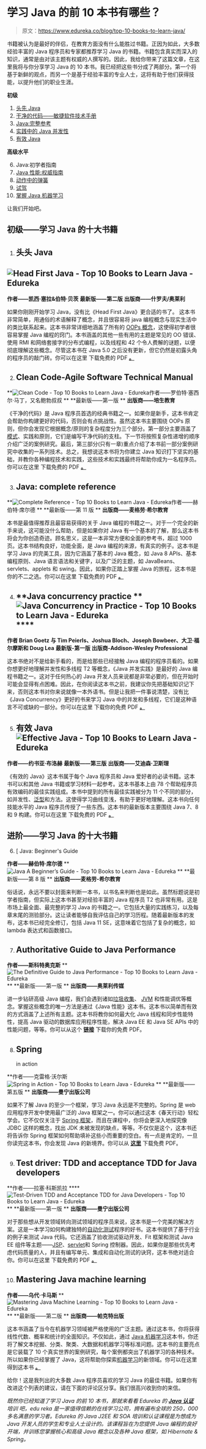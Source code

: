 # 学习 Java 的前 10 本书有哪些？

> 原文：<https://www.edureka.co/blog/top-10-books-to-learn-java/>

书籍被认为是最好的伴侣，在教育方面没有什么能胜过书籍。正因为如此，大多数经验丰富的 Java 程序员和专家都推荐学习 Java 的书籍。书籍包含真实而深入的知识，通常是由对该主题有权威的人撰写的。因此，我给你带来了这篇文章，在这里我将与你分享学习 Java 的 10 本书。我已经把这些书分成了两部分。第一个将基于新鲜的观点，而另一个是基于经验丰富的专业人士，这将有助于他们获得技能，以提升他们的职业生涯。

**初级**

1.  [头先 Java](#headfirst)
2.  [干净的代码——敏捷软件技术手册](#cleancode)
3.  [Java:完整参考](#completereference)
4.  [实践中的 Java 并发性](#concurrency)
5.  [有效 Java](#effectivejava)

**高级水平**

6.  Java:初学者指南
7.  [Java 性能:权威指南](#javaperformance)
8.  [动作中的弹簧](#springinaction)
9.  [试驾](#testdriven)
10.  [掌握 Java 机器学习](#javaML)

让我们开始吧。

## **初级——学习 Java 的十大书籍**

1.  ## **头头 Java**

## **![Head First Java - Top 10 Books to Learn Java - Edureka](img/1bbd1fcde06a5df26fe951f627aeb7f5.png)**

**作者——凯西·塞拉&伯特·贝茨** **最新版——第二版** **出版商——什罗夫/奥莱利**

如果你刚刚开始学习 Java，没有比《Head First Java》更合适的书了。 这本书非常简单，用通俗的术语解释了概念，并且很容易将 java 编程概念与现实生活中的类比联系起来。这本书非常详细地涵盖了所有的 [OOPs 概念](https://www.edureka.co/blog/object-oriented-programming/)，这使得初学者很容易掌握 Java 编程的窍门。本书涵盖的其他一些有用的主题是常见的 OO 错误、使用 RMI 和网络套接字的分布式编程，以及线程和 42 个令人费解的谜题，以便彻底理解这些概念。尽管这本书在 Java 5.0 之后没有更新，但它仍然是初露头角的程序员的敲门砖。你可以在这里 下载免费的 PDF [**。**](http://ikucukkoc.baun.edu.tr/lectures/EMM3115/Head_First_Java.pdf)

2.  ## **Clean Code-Agile Software Technical Manual**

**![Clean Code - Top 10 Books to Learn Java - Edureka](img/72eaba7b33114511fd30f7d05043ef3d.png)作者——罗伯特·塞西尔·马丁，又名鲍勃叔叔 ** **最新版——第一版 ** **出版商——培生教育**

《干净的代码》是 Java 程序员首选的经典书籍之一。如果你是新手，这本书肯定会帮助你构建更好的代码，否则会有点挑战性。虽然这本书主要围绕 OOPs 原则，但你会发现它根据概念/原则的复杂程度分为三个部分。第一部分主要涵盖了[模式](https://www.edureka.co/blog/java-design-patterns/)、实践和原则，它们是编写干净代码的支柱。下一节将按照复杂性递增的顺序介绍广泛的案例研究。最后，第三部分(只有一章)重点介绍了本书前一部分案例研究中收集的一系列技术。总之，我想说这本书将为你建立 Java 知识打下坚实的基础，并教你各种编程技术和实践，这些技术和实践最终将帮助你成为一名程序员。你可以在这里 下载免费的 PDF [**。**](https://www.investigatii.md/uploads/resurse/Clean_Code.pdf)

3.  ## **Java: complete reference**

**![Complete Reference - Top 10 Books to Learn Java - Edureka](img/828c990d80ea55a64a6dbc8a9435de14.png)作者——赫伯特·席尔德 ** **最新版——第 11 版 ** **出版商——麦格劳·希尔教育**

本书是最值得推荐且最容易获得的关于 Java 编程的书籍之一。对于一个完全的新手来说，这可能没什么帮助，但是如果你对 Java 有一个基本的了解，那么这本书将会为你创造奇迹。顾名思义，这是一本非常方便和全面的参考书，超过 1000 页。这本书结构良好，功能全面，是 Java 编程的来源，有真实的例子。这本书是学习 Java 的完美工具，因为它涵盖了基本的 Java 概念，如 Java 8 APIs、基本编程原则、Java 语言语法和关键字，以及广泛的主题，如 JavaBeans、servlets、applets 和 swing。因此，如果你正踏上掌握 Java 的旅程，这本书是你的不二之选。你可以在这里 下载免费的 PDF [**。**](https://drive.google.com/open?id=10resjUz85stq10DuA-64UZmqGLGB_P_z)

4.  ## **Java concurrency practice **![Java Concurrency in Practice - Top 10 Books to Learn Java - Edureka](img/3c28a4fa26f5923a7cca23d70f74d793.png) **** 

**作者 Brian Goetz 与 Tim Peierls、Joshua Bloch、Joseph Bowbeer、大卫·福尔摩斯和 Doug Lea** **最新版-第一版** **出版商-Addison-Wesley Professional**

这本书绝对不是给新手看的，而是给那些已经接触 Java 编程的程序员看的。如果你想更好地理解并发性和多线程 T2 等概念，《Java 并发实践》是最好的 Java 编程书籍之一。这对于任何热心的 Java 开发人员来说都是非常必要的，但在开始时可能会显得有点困难。因此，在你阅读这本书之前，我建议你先把基础知识记下来，否则这本书对你来说就像一本外语书。但是让我把一件事说清楚，没有比《Java Concurrency》更好的书来学习 Java 中的并发和多线程，它们是这种语言不可或缺的一部分。你可以在这里 下载你的免费 PDF [**。**](https://pdfs.semanticscholar.org/3650/4bc31d3b2c5c00e5bfee28ffc5d403cc8edd.pdf)

5.  ## **有效 Java ![Effective Java - Top 10 Books to Learn Java - Edureka](img/d3e75515ea3a90006a3730e4a5d349cc.png)** 

**作者——约书亚·布洛赫** **最新版——第三版** **出版商——艾迪森·卫斯理**

《有效的 Java》这本书属于每个 Java 程序员和 Java 爱好者的必读书籍。这本书可以和其他 Java 书籍或学习材料一起参考。这本书基本上由 78 个帮助程序员有效编码的最佳实践组成。本书中提到的所有最佳实践被分为 11 个不同的部分，如并发性、[泛型](https://www.edureka.co/blog/generics-in-java/)和方法。这使得学习曲线变浅，有助于更好地理解。这本书向任何技能水平的 Java 程序员传授了一些东西。这本书的最新版本主要围绕 Java 7、8 和 9 构建。你可以在这里 下载免费的 PDF [**。**](https://github.com/muhdkhokhar/test/blob/master/Joshua%20Bloch%20-%20Effective%20Java%20(3rd)%20-%202018.pdf)

## **进阶——学习 Java 的十大书籍**

6.  [ Java: Beginner's Guide

**作者——赫伯特·席尔德** **![Java A Beginner’s Guide - Top 10 Books to Learn Java - Edureka](img/1567f26a4410846fb209a5619a62a2d8.png) ** **最新版——第 8 版 ** **出版商——麦格劳-希尔教育**

俗话说，永远不要以封面来判断一本书，以书名来判断也是如此。虽然标题说是初学者指南，但实际上这本书甚至对经验丰富的 Java 程序员 T2 也非常有用。这是市场上最全面、最完整的学习 Java 的书籍之一。它包括大量的实践练习，以及每章末尾的测验部分。这让读者能够自我评估自己的学习历程。随着最新版本的发布，这本书已经完全修订，包括 Java 11 SE，这意味着它包括了复杂的概念，如 lambda 表达式和函数接口。

7.  ## **Authoritative Guide to Java Performance**

**作者——斯科特奥克斯** **![The Definitive Guide to Java Performance - Top 10 Books to Learn Java - Edureka](img/eb47f06b1cd463d2cfa5d34652ca192b.png) ** **最新版——第一版 ** **出版商——奥莱利传媒**

进一步钻研高级 Java 编程，我们会遇到诸如[垃圾收集](https://www.edureka.co/blog/garbage-collection-in-java/)、 [JVM](https://www.edureka.co/blog/java-virtual-machine/) 和性能调优等概念。掌握这些概念的唯一方法是通过《Java 性能》这本书。这本书以简单而有效的方式涵盖了上述所有主题。这本书将教你如何最大化 Java 线程和同步性能特性，提高 Java 驱动的数据库应用程序性能，解决 Java EE 和 Java SE APIs 中的性能问题，等等。你可以从这个 **[链接](http://1.droppdf.com/files/iTkkV/oreilly-java-performance-the-definitive-guide-2014.pdf)** 下载你的免费 PDF。

8.  ## **Spring**

    in action

**作者——克雷格·沃尔斯![Spring in Action - Top 10 Books to Learn Java - Edureka](img/fd8b8eaf3d262ca9326a41ab8d9e790d.png) ** **最新版——第五版 ** **出版商——曼宁出版公司**

如果不了解 Java 的至少一个框架，学习 Java 永远是不完整的。Spring 是 web 应用程序开发中使用最广泛的 Java 框架之一。你可以通过这本《春天行动》轻松学会。它不仅仅关注于 [Spring 框架](https://www.edureka.co/blog/spring-tutorial/)，而且在课程中，你将会更深入地探究像 JDBC 这样的概念，找出 JDK 未被发现的缺点，等等。不仅仅是这个，这本书还将告诉你 Spring 框架如何帮助填补这些小而重要的空白。有一点是肯定的，一旦你读完这本书，你会发现 Java 的新境界。你可以从 **[这里](https://www.gocit.vn/files/Spring.in.Action.3rd.Edition-www.gocit.vn.pdf)** 下载免费 PDF。

9.  ## Test driver: TDD and acceptance TDD for Java developers

**作者——拉塞·科斯凯拉 ****![Test-Driven TDD and Acceptance TDD for Java Developers - Top 10 Books to Learn Java - Edureka](img/6c4aed943e878c6f20d4566ee74f011c.png) ** **最新版——第一版 ** **出版商——曼宁出版公司**

对于那些想从开发领域转向测试领域的程序员来说，这本书是一个完美的解决方案。这是一本学习如何构建独特的[自动化测试](https://www.edureka.co/blog/automation-testing-tutorial/)程序的好书。这本书提供了基于行业的例子来测试 Java 代码。它还涵盖了验收测试驱动开发、Fit 框架和测试 Java EE 组件等主题——[JSP](https://www.edureka.co/blog/jsp-in-java/)、[servlet](https://www.edureka.co/blog/java-servlets)和 Spring 控制器。因此，如果你是那些优先考虑代码质量的人，并且有编写单元、集成和自动化测试的诀窍，这本书绝对适合你。你可以在这里 下载免费的 PDF [**。**](http://bit.ly/2r34ywO)

10.  ## **Mastering Java machine learning**

**作者——乌代·卡马斯** **![Mastering Java Machine Learning - Top 10 Books to Learn Java - Edureka](img/25fcaf08aca85f7799455f20a3a8b0d7.png) ** **最新版——第二版 ** **出版商——帕克特出版**

这本书涵盖了当今在机器学习领域被严格使用的广泛主题。通过这本书，你将获得线性代数、概率和统计的全面知识。不仅如此，通过 [Java 机器学习](https://www.edureka.co/blog/machine-learning-in-java/)这本书，你还将了解文本挖掘、分类、聚类、大数据和机器学习等标准问题。这本书的主要亮点是它装载了 10 个真实世界的案例研究，每个案例都突出了机器学习的各种技术。所以如果你已经掌握了 Java，这将帮助你探索[机器学习](https://www.edureka.co/blog/machine-learning-tutorial/)的新领域。你可以在这里 得到这本书 [**。**](https://www.amazon.in/Mastering-Java-Machine-Learning-Kamath/dp/1785880519)

给你！这是我列出的大多数 Java 程序员喜欢的学习 Java 的最佳书籍。如果你有改进这个列表的建议，请在下面的评论区分享。我们很高兴收到你的来信。

*既然你已经知道了学习 Java 的前 10 本书，那就来看看 Edureka 的* [***Java 认证***](https://www.edureka.co/java-j2ee-training-course) *培训* *吧，edu reka 是一家值得信赖的在线学习公司，拥有遍布全球的 250，000 多名满意的学习者。Edureka 的 Java J2EE 和 SOA 培训和认证课程是为想成为 Java 开发人员的学生和专业人士设计的。该课程旨在为您提供 Java 编程的良好开端，并训练您掌握核心和高级 Java 概念以及各种 Java 框架，如 Hibernate & Spring。*